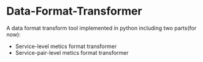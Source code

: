 # Data-Format-Transformer

A data format transform tool implemented in python including two parts(for now):

- Service-level metics format transformer
- Service-pair-level metics format transformer

